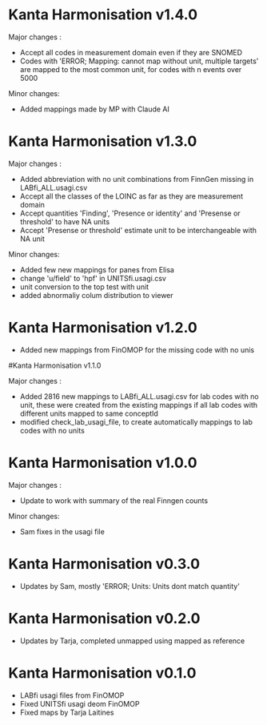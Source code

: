 # Kanta Harmonisation v1.4.0

Major changes :
- Accept all codes in measurement domain even if they are SNOMED
- Codes with 'ERROR; Mapping: cannot map without unit, multiple targets' are mapped to the most common unit, for codes with n events over 5000

Minor changes:
- Added mappings made by MP with Claude AI

# Kanta Harmonisation v1.3.0

Major changes :

- Added abbreviation with no unit combinations from FinnGen missing in LABfi_ALL.usagi.csv
- Accept all the classes of the LOINC as far as they are measurement domain
- Accept quantities 'Finding', 'Presence or identity' and 'Presense or threshold' to have NA units
- Accept 'Presense or threshold' estimate unit to be interchangeable with NA unit

Minor changes:

- Added few new mappings for panes from Elisa 
- change 'u/field' to 'hpf'  in UNITSfi.usagi.csv
- unit conversion to the top test with unit
- added abnormaliy colum distribution to viewer

# Kanta Harmonisation v1.2.0

- Added new mappings from FinOMOP for the missing code with no unis

#Kanta Harmonisation v1.1.0

Major changes :

- Added 2816 new mappings to LABfi_ALL.usagi.csv for lab codes with no unit, these were created from the existing mappings if all lab codes with different units mapped to same conceptId
- modified check_lab_usagi_file, to create automatically mappings to lab codes with no units 

# Kanta Harmonisation v1.0.0

Major changes :

- Update to work with summary of the real Finngen counts

Minor changes:

- Sam fixes in the usagi file 

# Kanta Harmonisation v0.3.0

- Updates by Sam, mostly 'ERROR; Units: Units dont match quantity'


# Kanta Harmonisation v0.2.0

- Updates by Tarja, completed unmapped using mapped as reference


#  Kanta Harmonisation v0.1.0

- LABfi usagi files from FinOMOP
- Fixed UNITSfi usagi deom FinOMOP
- Fixed maps by Tarja Laitines  
